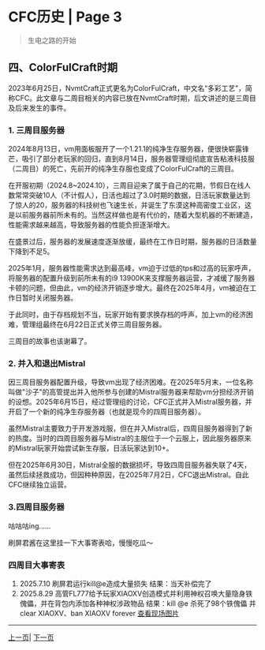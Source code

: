 # CFC历史 | Page 3

> 生电之路的开始

## 四、ColorFulCraft时期

2023年6月25日，NvmtCraft正式更名为ColorFulCraft，中文名“多彩工艺”，简称CFC。此文章与二周目相关的内容已放在NvmtCraft时期，后文讲述的是三周目及后来发生的事件。

### 1. 三周目服务器  

2024年8月13日，vm用面板服开了一个1.21.1的纯净生存服务器，便很快崭露锋芒，吸引了部分老玩家的回归，直到8月14日，服务器管理组彻底宣告粘液科技服（二周目）的死亡，先前开的纯净生存服也变成了ColorFulCraft的三周目。  

在开服初期（2024.8~2024.10），三周目迎来了属于自己的花期，节假日在线人数常常突破10人（不计假人），日活也超过了3.0时期的数据，日活玩家数量达到了惊人的20，服务器的科技树也飞速生长，并诞生了东漠这种高密度工业区，这是以前服务器前所未有的。当然这样做也是有代价的，随着大型机器的不断建造，性能需求越来越高，导致服务器的性能负担逐渐增大。  

在盛景过后，服务器的发展速度逐渐放缓，最终在工作日时期，服务器的日活数量下降到不足5。  

2025年1月，服务器性能需求达到最高峰，vm迫于过低的tps和过高的玩家呼声，将服务器的配置升级到前所未有的i9 13900K来支撑服务器运营，才减缓了服务器卡顿的问题，但由此，vm的经济开销逐步增大。最终在2025年4月，vm被迫在工作日暂时关闭服务器。  

于此同时，由于存档规划不当，玩家开始有要求换存档的呼声，加上vm的经济困难，管理组最终在6月22日正式关停三周目服务器。

三周目的故事也该谢幕了。

### 2. 并入和退出Mistral  

因三周目服务器配置升级，导致vm出现了经济困难。在2025年5月末，一位名称叫做"沙子"的高管提出并入他所参与创建的Mistral服务器来帮助vm分担经济开销的设想。2025年6月15日，经过管理组的讨论，CFC正式并入Mistral服务器，并开启了一个新的纯净生存服务器（也就是现今的四周目服务器）。  

虽然Mistral主要致力于开发游戏服，但在并入Mistral后，四周目服务器得到了新的热度。当时的四周目服务器与Mistral的主服位于一个云服上，因此服务器原来的Mistral玩家开始尝试新生存服，日活玩家达到10+。  

但在2025年6月30日，Mistral全服的数据损坏，导致四周目服务器失联了4天，虽然后续拯救成功，但因种种原因，在2025年7月2日，CFC退出Mistral。自此CFC继续独立运营。 

### 3.四周目服务器
咕咕咕ing……

刷屏君酱在这里挂一下大事寄表哈，慢慢吃瓜～
### 四周目大事寄表
1. 2025.7.10 刷屏君运行kill@e造成大量损失
结果：当天补偿完了
2. 2025.8.29 高管FL777给予玩家XIAOXV创造模式并利用神权召唤大量隐身铁傀儡，并在背包内添加各种神权涉政物品
结果：kill @e 杀死了98个铁傀儡 并 clear XIAOXV、ban XIAOXV forever
[查看现场图片](../IMG_3349.png)









---
[上一页](history_2.md)| [下一页](history_4.md)
